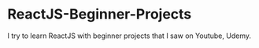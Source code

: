# ReactJS-Beginner-Projects
I try to learn ReactJS with beginner projects that I saw on Youtube, Udemy.
